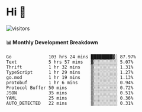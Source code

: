 # Hi 👋
 
![visitors](https://visitor-badge.glitch.me/badge?page_id=sorcererxw.sorcererx)

#### 📊 Monthly Development Breakdown

<!--START_SECTION:waka-->
```text
Go              103 hrs 24 mins ████████▓░ 87.97%
Text            5 hrs 57 mins   ▓░░░░░░░░░ 5.07%
Thrift          1 hr 32 mins    ▒░░░░░░░░░ 1.31%
TypeScript      1 hr 29 mins    ▒░░░░░░░░░ 1.27%
go.mod          1 hr 19 mins    ▒░░░░░░░░░ 1.13%
protobuf        1 hr 6 mins     ▒░░░░░░░░░ 0.94%
Protocol Buffer 50 mins         ▒░░░░░░░░░ 0.72%
JSON            35 mins         ▒░░░░░░░░░ 0.51%
YAML            25 mins         ▒░░░░░░░░░ 0.36%
AUTO_DETECTED   22 mins         ▒░░░░░░░░░ 0.31%
```
<!--END_SECTION:waka-->
